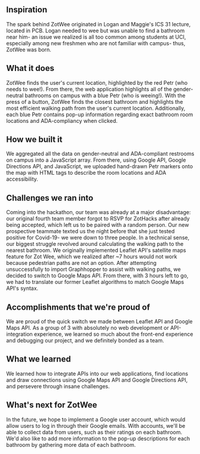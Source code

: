 ## Inspiration
The spark behind ZotWee originated in Logan and Maggie's ICS 31 lecture, located in PCB. Logan needed to wee but was unable to find a bathroom near him- an issue we realized is all too common among students at UCI, especially among new freshmen who are not familiar with campus- thus, ZotWee was born.

## What it does
ZotWee finds the user's current location, highlighted by the red Petr (who needs to wee!). From there, the web application highlights all of the gender-neutral bathrooms on campus with a blue Petr (who is weeing!). With the press of a button, ZotWee finds the closest bathroom and highlights the most efficient walking path from the user's current location. Additionally, each blue Petr contains pop-up information regarding exact bathroom room locations and ADA-compliancy when clicked.

## How we built it
We aggregated all the data on gender-neutral and ADA-compliant restrooms on campus into a JavaScript array. From there, using Google API, Google Directions API, and JavaScript, we uploaded hand-drawn Petr markers onto the map with HTML tags to describe the room locations and ADA accessibility.

## Challenges we ran into
Coming into the hackathon, our team was already at a major disadvantage: our original fourth team member forgot to RSVP for ZotHacks after already being accepted, which left us to be paired with a random person. Our new prospective teammate texted us the night before that she just tested positive for Covid-19- we were down to three people. In a technical sense, our biggest struggle revolved around calculating the walking path to the nearest bathroom. We originally implemented Leaflet API's satellite maps feature for Zot Wee, which we realized after ~7 hours would not work because pedestrian paths are not an option. After attempting unsuccessfully to import Graphhopper to assist with walking paths, we decided to switch to Google Maps API. From there, with 3 hours left to go, we had to translate our former Leaflet algorithms to match Google Maps API's syntax.

## Accomplishments that we're proud of
We are proud of the quick switch we made between Leaflet API and Google Maps API. As a group of 3 with absolutely no web development or API-integration experience, we learned so much about the front-end experience and debugging our project, and we definitely bonded as a team.

## What we learned
We learned how to integrate APIs into our web applications, find locations and draw connections using Google Maps API and Google Directions API, and persevere through insane challenges.

## What's next for ZotWee
In the future, we hope to implement a Google user account, which would allow users to log in through their Google emails. With accounts, we'll be able to collect data from users, such as their ratings on each bathroom. We'd also like to add more information to the pop-up descriptions for each bathroom by gathering more data of each bathroom.
